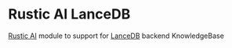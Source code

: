 # Rustic AI LanceDB

[Rustic AI](https://www.rustic.ai/) module to support for [LanceDB](https://lancedb.com/) backend KnowledgeBase
